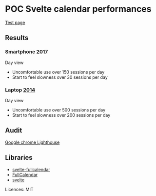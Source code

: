 # POC Svelte calendar performances

[Test page](https://alexandrepichon.github.io/POC-svelte-calendar/public/index.html)

## Results

### Smartphone [2017](https://support.motorola.com/in/en/products/cell-phones/moto-g-family/moto-g4-play/documents/ms114613)

Day view
 - Uncomfortable use over 150 sessions per day
 - Start to feel slowness over 30 sessions per day

### Laptop [2014](https://www.gigabyte.com/fr/Laptop/P34G-v2#kf)

Day view
 - Uncomfortable use over 500 sessions per day
 - Start to feel slowness over 200 sessions per day


## Audit
[Google chrome Lighthouse](https://alexandrepichon.github.io/POC-svelte-calendar/public/lighthouse-audit.html)

## Libraries
- [svelte-fullcalendar](https://github.com/YogliB/svelte-fullcalendar)
- [FullCalendar](https://github.com/fullcalendar/fullcalendar)
- [svelte](https://github.com/sveltejs/svelte)

Licences: MIT